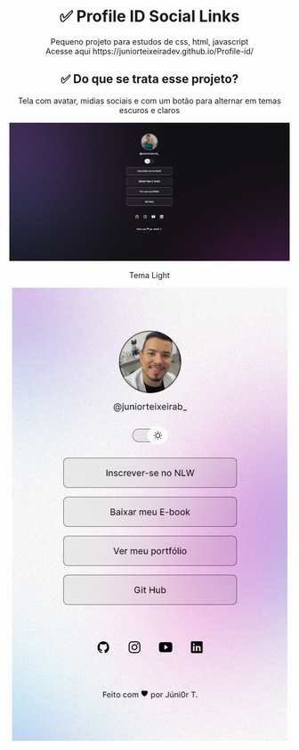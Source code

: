 
<h1 align="center">✅ Profile ID Social Links</h1>

<p align="center">Pequeno projeto para estudos de css, html, javascript
<br/>Acesse aqui  https://juniorteixeiradev.github.io/Profile-id/
</p>
<h2 align="center">✅ Do que se trata esse projeto? </h1>
<p align="center">Tela com avatar, midias sociais e com um botão para alternar em temas escuros e claros</p>
<img src=".github/preview.png"/>
<p align="center">Tema Light</p>
<p align="center"><img src=".github/previewlight.png"/></p>
